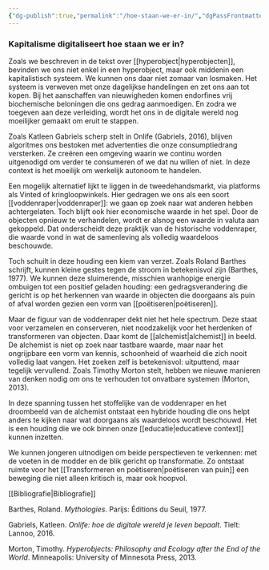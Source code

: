 ```yaml
---
{"dg-publish":true,"permalink":"/hoe-staan-we-er-in/","dgPassFrontmatter":true}
---
```


### Kapitalisme digitaliseert hoe staan we er in?

Zoals we beschreven in de tekst over [[hyperobject\|hyperobjecten]], bevinden we ons niet enkel ín een hyperobject, maar ook middenin een kapitalistisch systeem. We kunnen ons daar niet zomaar van losmaken. Het systeem is verweven met onze dagelijkse handelingen en zet ons aan tot kopen. Bij het aanschaffen van nieuwigheden komen endorfines vrij  biochemische beloningen die ons gedrag aanmoedigen. En zodra we toegeven aan deze verleiding, wordt het ons in de digitale wereld nog moeilijker gemaakt om eruit te stappen.

Zoals Katleen Gabriels scherp stelt in Onlife (Gabriels, 2016), blijven algoritmes ons bestoken met advertenties die onze consumptiedrang versterken. Ze creëren een omgeving waarin we continu worden uitgenodigd om verder te consumeren of we dat nu willen of niet. In deze context is het moeilijk om werkelijk autonoom te handelen.

Een mogelijk alternatief lijkt te liggen in de tweedehandsmarkt, via platforms als Vinted of kringloopwinkels. Hier gedragen we ons als een soort [[voddenraper\|voddenraper]]: we gaan op zoek naar wat anderen hebben achtergelaten. Toch blijft ook hier economische waarde in het spel. Door de objecten opnieuw te verhandelen, wordt er alsnog een waarde in valuta aan gekoppeld. Dat onderscheidt deze praktijk van de historische voddenraper, die waarde vond in wat de samenleving als volledig waardeloos beschouwde.

Toch schuilt in deze houding een kiem van verzet. Zoals Roland Barthes schrijft, kunnen kleine gestes tegen de stroom in betekenisvol zijn (Barthes, 1977). We kunnen deze sluimerende, misschien wanhopige energie ombuigen tot een positief geladen houding: een gedragsverandering die gericht is op het herkennen van waarde in objecten die doorgaans als puin of afval worden gezien  een vorm van [[poëtiseren\|poëtiseren]].

Maar de figuur van de voddenraper dekt niet het hele spectrum. Deze staat voor verzamelen en conserveren, niet noodzakelijk voor het herdenken of transformeren van objecten. Daar komt de [[alchemist\|alchemist]] in beeld. De alchemist is niet op zoek naar tastbare waarde, maar naar het ongrijpbare een vorm van kennis, schoonheid of waarheid die zich nooit volledig laat vangen. Het zoeken zelf is betekenisvol: uitputtend, maar tegelijk vervullend. Zoals Timothy Morton stelt, hebben we nieuwe manieren van denken nodig om ons te verhouden tot onvatbare systemen (Morton, 2013).

In deze spanning tussen het stoffelijke van de voddenraper en het droombeeld van de alchemist ontstaat een hybride houding die ons helpt anders te kijken naar wat doorgaans als waardeloos wordt beschouwd. Het is een houding die we ook binnen onze [[educatie\|educatieve context]] kunnen inzetten.

We kunnen jongeren uitnodigen om beide perspectieven te verkennen: met de voeten in de modder en de blik gericht op transformatie. Zo ontstaat ruimte voor het [[Transformeren en poëtiseren\|poëtiseren van puin]] een beweging die niet alleen kritisch is, maar ook hoopvol.

[[Bibliografie\|Bibliografie]]

Barthes, Roland. _Mythologies_. Parijs: Éditions du Seuil, 1977.

Gabriels, Katleen. _Onlife: hoe de digitale wereld je leven bepaalt_. Tielt: Lannoo, 2016.

Morton, Timothy. _Hyperobjects: Philosophy and Ecology after the End of the World_. Minneapolis: University of Minnesota Press, 2013.

